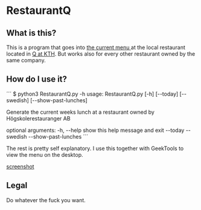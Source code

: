 # RestaurantQ

## What is this?
This is a program that goes into [the current menu ](http://www.hors.se/veckans-meny/) at the local restaurant located in [Q at KTH](https://www.google.se/maps/place/Restaurang+Q/@59.3502264,18.0655218,17z/data=!3m1!4b1!4m5!3m4!1s0x465f9d14cd33f4db:0xc3214c8075600bd!8m2!3d59.3502264!4d18.0677105). But works also for every other restaurant owned by the same company.

## How do I use it?
´´´
$ python3 RestaurantQ.py -h
usage: RestaurantQ.py [-h] [--today] [--swedish] [--show-past-lunches]

Generate the current weeks lunch at a restaurant owned by Högskolerestauranger
AB

optional arguments:
  -h, --help           show this help message and exit
  --today
  --swedish
  --show-past-lunches
´´´

The rest is pretty self explanatory. I use this together with GeekTools to view the menu on the desktop.

[screenshot](http://i.imgur.com/N19v7h3.jpg)

## Legal
Do whatever the fuck you want.

